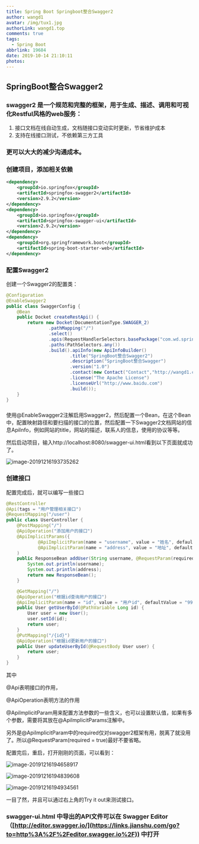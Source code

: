 ```yaml
---
title: Spring Boot Springboot整合Swagger2
author: wangd1
avatar: /img/tux1.jpg
authorLink: wangd1.top
comments: true
tags:
  - Spring Boot
abbrlink: 19684
date: 2019-10-14 21:10:11
photos:
---
```


## SpringBoot整合Swagger2

### swagger2 是一个规范和完整的框架，用于生成、描述、调用和可视化Restful风格的web服务：

1. 接口文档在线自动生成，文档随接口变动实时更新，节省维护成本
2. 支持在线接口测试，不依赖第三方工具

### 更可以大大的减少沟通成本。

<!--more-->

### 创建项目，添加相关依赖

```xml
<dependency>
    <groupId>io.springfox</groupId>
    <artifactId>springfox-swagger2</artifactId>
    <version>2.9.2</version>
</dependency>
<dependency>
    <groupId>io.springfox</groupId>
    <artifactId>springfox-swagger-ui</artifactId>
    <version>2.9.2</version>
</dependency>
<dependency>
    <groupId>org.springframework.boot</groupId>
    <artifactId>spring-boot-starter-web</artifactId>
</dependency>
```

### 配置Swagger2

创建一个Swagger2的配置类：

```java
@Configuration
@EnableSwagger2
public class SwaggerConfig {
    @Bean
    public Docket createRestApi() {
        return new Docket(DocumentationType.SWAGGER_2)
                .pathMapping("/")
                .select()
                .apis(RequestHandlerSelectors.basePackage("com.wd.springboot09swagger2.controller"))
                .paths(PathSelectors.any())
                .build().apiInfo(new ApiInfoBuilder()
                        .title("SpringBoot整合Swagger2")
                        .description("SpringBoot整合Swagger")
                        .version("1.0")
                        .contact(new Contact("Contact","http://wangd1.com","wangd1@gmail.com"))
                        .license("The Apache License")
                        .licenseUrl("http://www.baidu.com")
                        .build());
    }
}
```

### 

使用@EnableSwagger2注解启用Swagger2，然后配置一个Bean，在这个Bean中，配置映射路径和要扫描的接口的位置，然后配置一下Swagger2文档网站的信息ApiInfo，例如网站的title，网站的描述，联系人的信息，使用的协议等等。

然后启动项目，输入http://localhost:8080/swagger-ui.html看到以下页面就成功了。

![image-20191216193735262](https://cdn.jsdelivr.net/gh/wangd1/cdn@2.37/blogimg/swagger2/image-20191216193735262.png)

### 创建接口

配置完成后，就可以编写一些接口

```java
@RestController
@Api(tags = "用户管理相关接口")
@RequestMapping("/user")
public class UserController {
    @PostMapping("/")
    @ApiOperation("添加用户的接口")
    @ApiImplicitParams({
            @ApiImplicitParam(name = "username", value = "姓名", defaultValue = "wangd1"),
            @ApiImplicitParam(name = "address", value = "地址", defaultValue = "合肥", required = true)}
    )
    public ResponseBean addUser(String username, @RequestParam(required = true) String address) {
        System.out.println(username);
        System.out.println(address);
        return new ResponseBean();
    }

    @GetMapping("/")
    @ApiOperation("根据id查询用户的接口")
    @ApiImplicitParam(name = "id", value = "用户id", defaultValue = "99", required = true)
    public User getUserById(@PathVariable Long id) {
        User user = new User();
        user.setId(id);
        return user;
    }
    @PutMapping("/{id}")
    @ApiOperation("根据id更新用户的接口")
    public User updateUserById(@RequestBody User user) {
        return user;
    }
}
```

其中

@Api表明接口的作用，

@ApiOperation表明方法的作用

@ApiImplicitParam用来配置方法参数的一些含义，也可以设置默认值，如果有多个参数，需要将其放在@ApiImplicitParams注解中。

另外是@ApiImplicitParam中的required仅对swagger2框架有用，脱离了就没用了。所以@RequestParam(required = true)最好不要省略。

配置完后，重启，打开刚刚的页面，可以看到：

![image-20191216194658917](https://cdn.jsdelivr.net/gh/wangd1/cdn@2.37/blogimg/swagger2/image-20191216194658917.png)

![image-20191216194839608](https://cdn.jsdelivr.net/gh/wangd1/cdn@2.37/blogimg/swagger2/image-20191216194839608.png)

![image-20191216194934561](https://cdn.jsdelivr.net/gh/wangd1/cdn@2.37/blogimg/swagger2/image-20191216194934561.png)

一目了然，并且可以通过右上角的Try it out来测试接口。

### swagger-ui.html 中导出的API文件可以在 Swagger Editor（[http://editor.swagger.io/](https://links.jianshu.com/go?to=http%3A%2F%2Feditor.swagger.io%2F)) 中打开















